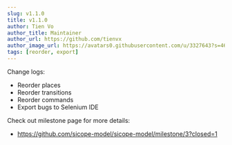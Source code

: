 ```yaml
---
slug: v1.1.0
title: v1.1.0
author: Tien Vo
author_title: Maintainer
author_url: https://github.com/tienvx
author_image_url: https://avatars0.githubusercontent.com/u/3327643?s=460&v=4
tags: [reorder, export]
---
```


Change logs:
* Reorder places
* Reorder transitions
* Reorder commands
* Export bugs to Selenium IDE

Check out milestone page for more details:
* https://github.com/sicope-model/sicope-model/milestone/3?closed=1

